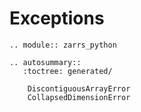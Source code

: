 # Exceptions

```{eval-rst}
.. module:: zarrs_python
```

```{eval-rst}
.. autosummary::
   :toctree: generated/

    DiscontiguousArrayError
    CollapsedDimensionError
```